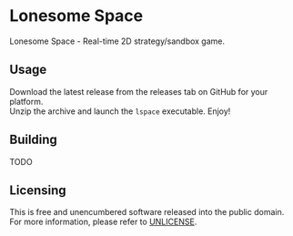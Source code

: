 # Lonesome Space

Lonesome Space - Real-time 2D strategy/sandbox game.

## Usage

Download the latest release from the releases tab on GitHub for your platform.  
Unzip the archive and launch the `lspace` executable. Enjoy!

## Building

TODO

## Licensing

This is free and unencumbered software released into the public domain.  
For more information, please refer to [UNLICENSE](UNLICENSE).